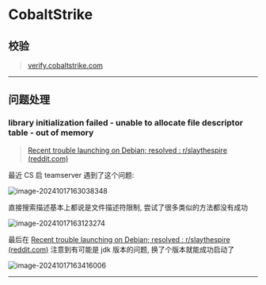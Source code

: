 # CobaltStrike

## 校验

> [verify.cobaltstrike.com](https://verify.cobaltstrike.com/)

---

## 问题处理

### library initialization failed - unable to allocate file descriptor table - out of memory

> [Recent trouble launching on Debian; resolved : r/slaythespire (reddit.com)](https://www.reddit.com/r/slaythespire/comments/1dgtkif/recent_trouble_launching_on_debian_resolved/?rdt=52135)

最近 CS 启 teamserver 遇到了这个问题:

![image-20241017163038348](http://cdn.ayusummer233.top/DailyNotes/202410171630607.png)

直接搜索描述基本上都说是文件描述符限制, 尝试了很多类似的方法都没有成功

![image-20241017163123274](http://cdn.ayusummer233.top/DailyNotes/202410171631342.png)

最后在 [Recent trouble launching on Debian; resolved : r/slaythespire (reddit.com)](https://www.reddit.com/r/slaythespire/comments/1dgtkif/recent_trouble_launching_on_debian_resolved/?rdt=52135) 注意到有可能是 jdk 版本的问题, 换了个版本就能成功启动了

![image-20241017163416006](http://cdn.ayusummer233.top/DailyNotes/202410171634072.png)

---

















